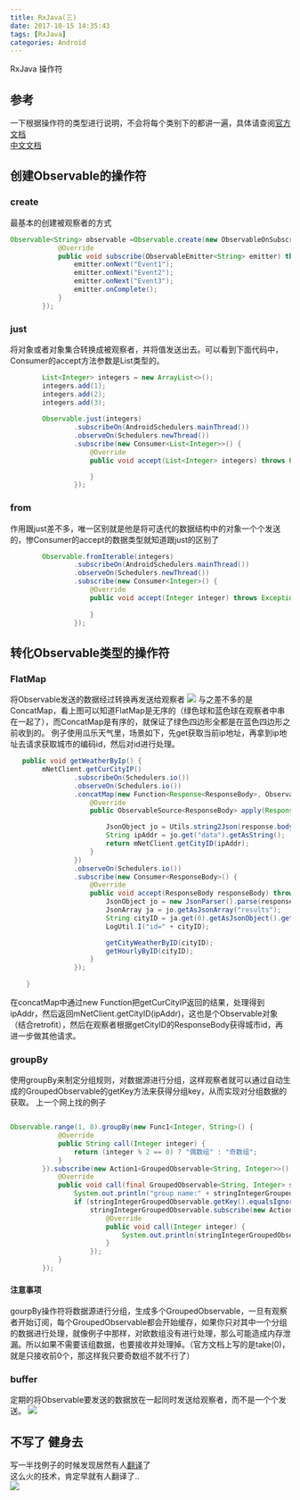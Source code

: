 ```yaml
---
title: RxJava(三)  
date: 2017-10-15 14:35:43  
tags: [RxJava]
categories: Android
---
```

RxJava 操作符  
<!-- more -->
## 参考
一下根据操作符的类型进行说明，不会将每个类别下的都讲一遍，具体请查阅[官方文档](http://reactivex.io/documentation/operators.html)  
[中文文档](https://mcxiaoke.gitbooks.io/rxdocs/content/)

## 创建Observable的操作符
### create
最基本的创建被观察者的方式
```java
Observable<String> observable =Observable.create(new ObservableOnSubscribe<String>() {
            @Override
            public void subscribe(ObservableEmitter<String> emitter) throws Exception {
                emitter.onNext("Event1");
                emitter.onNext("Event2");
                emitter.onNext("Event3");
                emitter.onComplete();
            }
        });
```  
### just
将对象或者对象集合转换成被观察者，并将值发送出去。可以看到下面代码中，Consumer的accept方法参数是List类型的。
```java
        List<Integer> integers = new ArrayList<>();
        integers.add(1);
        integers.add(2);
        integers.add(3);
        
        Observable.just(integers)
                .subscribeOn(AndroidSchedulers.mainThread())
                .observeOn(Schedulers.newThread())
                .subscribe(new Consumer<List<Integer>>() {
                    @Override
                    public void accept(List<Integer> integers) throws Exception {

                    }
                });
```
### from
作用跟just差不多，唯一区别就是他是将可迭代的数据结构中的对象一个个发送的，惨Consumer的accept的数据类型就知道跟just的区别了
```java
        Observable.fromIterable(integers)
                .subscribeOn(AndroidSchedulers.mainThread())
                .observeOn(Schedulers.newThread())
                .subscribe(new Consumer<Integer>() {
                    @Override
                    public void accept(Integer integer) throws Exception {
				
                    }
                });
```


## 转化Observable类型的操作符
### FlatMap 
将Observable发送的数据经过转换再发送给观察者
![](http://reactivex.io/documentation/operators/images/flatMap.c.png)
与之差不多的是 ConcatMap，看上图可以知道FlatMap是无序的（绿色球和蓝色球在观察者中串在一起了），而ConcatMap是有序的，就保证了绿色四边形全都是在蓝色四边形之前收到的。
例子使用瓜乐天气里，场景如下，先get获取当前ip地址，再拿到ip地址去请求获取城市的编码id，然后对id进行处理。
```java
   public void getWeatherByIp() {
        mNetClient.getCurCityIP()
                .subscribeOn(Schedulers.io())
                .observeOn(Schedulers.io())
                .concatMap(new Function<Response<ResponseBody>, ObservableSource<ResponseBody>>() {
                    @Override
                    public ObservableSource<ResponseBody> apply(Response<ResponseBody> response) throws Exception {

                        JsonObject jo = Utils.string2Json(response.body().string());
                        String ipAddr = jo.get("data").getAsString();
                        return mNetClient.getCityID(ipAddr);
                    }
                })
                .observeOn(Schedulers.io())
                .subscribe(new Consumer<ResponseBody>() {
                    @Override
                    public void accept(ResponseBody responseBody) throws Exception {
                        JsonObject jo = new JsonParser().parse(responseBody.string()).getAsJsonObject();
                        JsonArray ja = jo.getAsJsonArray("results");
                        String cityID = ja.get(0).getAsJsonObject().get("id").getAsString();
                        LogUtil.I("id=" + cityID);

                        getCityWeatherByID(cityID);
                        getHourlyByID(cityID);
                    }
                });
        
    }
```
在concatMap中通过new Function把getCurCityIP返回的结果，处理得到ipAddr，然后返回mNetClient.getCityID(ipAddr)，这也是个Observable对象（结合retrofit），然后在观察者根据getCityID的ResponseBody获得城市id，再进一步做其他请求。


### groupBy
使用groupBy来制定分组规则，对数据源进行分组，这样观察者就可以通过自动生成的GroupedObservable的getKey方法来获得分组key，从而实现对分组数据的获取。
上一个网上找的例子
```java

Observable.range(1, 8).groupBy(new Func1<Integer, String>() {  
            @Override  
            public String call(Integer integer) {  
                return (integer % 2 == 0) ? "偶数组" : "奇数组";  
            }  
        }).subscribe(new Action1<GroupedObservable<String, Integer>>() {  
            @Override  
            public void call(final GroupedObservable<String, Integer> stringIntegerGroupedObservable) {  
                System.out.println("group name:" + stringIntegerGroupedObservable.getKey());  
                if (stringIntegerGroupedObservable.getKey().equalsIgnoreCase("奇数组"))  
                    stringIntegerGroupedObservable.subscribe(new Action1<Integer>() {  
                        @Override  
                        public void call(Integer integer) {  
                            System.out.println(stringIntegerGroupedObservable.getKey() + "'member: " + integer);  
                        }  
                    });  
            }  
        }); 
```
#### 注意事项
gourpBy操作符将数据源进行分组，生成多个GroupedObservable，一旦有观察者开始订阅，每个GroupedObservable都会开始缓存，如果你只对其中一个分组的数据进行处理，就像例子中那样，对欧数组没有进行处理，那么可能造成内存泄漏。所以如果不需要该组数据，也要接收并处理掉。（官方文档上写的是take(0)，就是只接收前0个，那这样我只要奇数组不就不行了）

### buffer
定期的将Observable要发送的数据放在一起同时发送给观察者，而不是一个个发送。
![](http://reactivex.io/documentation/operators/images/Buffer.png)


## 不写了 健身去
写一半找例子的时候发现居然有人[翻译](https://mcxiaoke.gitbooks.io/rxdocs/content/)了  
这么火的技术，肯定早就有人翻译了..  
![](http://ww2.sinaimg.cn/large/9150e4e5ly1fjkl5d4d1tj204g04fglo.jpg)


